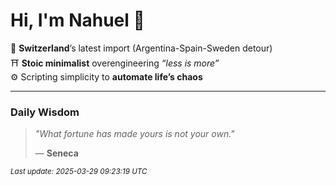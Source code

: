 # Hi, I'm Nahuel :tiger:

📍 **Switzerland**’s latest import (Argentina-Spain-Sweden detour)  
⛩️ **Stoic minimalist** overengineering *“less is more”*  
⚙️ Scripting simplicity to **automate life’s chaos**

---

### Daily Wisdom
> _"What fortune has made yours is not your own."_  
>
> — **Seneca**

<sub>*Last update: 2025-03-29 09:23:19 UTC*</sub>

